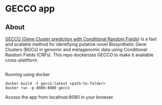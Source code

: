 # GECCO app

## About
[GECCO (Gene Cluster prediction with Conditional Random Fields)](https://github.com/zellerlab/GECCO) is a fast and scalable method for identifying putative novel Biosynthetic Gene Clusters (BGCs) in genomic and metagenomic data using Conditional Random Fields (CRFs). 
This repo dockerizes GECCO to make it available cross-plattform. 

##
Running using docker
```code
docker build -t gecco:latest <path-to-folder>
docker run -p 8080:8080 gecco
```
Access the app from localhost:8080 in your browser.